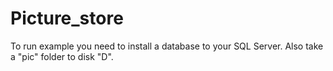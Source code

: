# Picture_store

To run example you need to install a database to your SQL Server. Also take a "pic" folder to disk "D".
